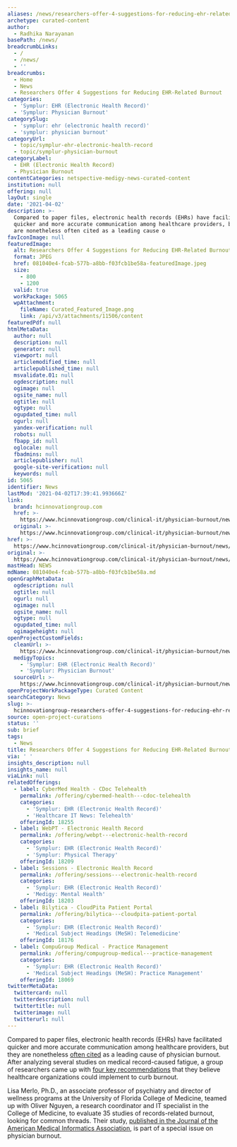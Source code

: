 ```yaml
---
aliases: /news/researchers-offer-4-suggestions-for-reducing-ehr-related-burnout
archetype: curated-content
author:
  - Radhika Narayanan
basePath: /news/
breadcrumbLinks:
  - /
  - /news/
  - ''
breadcrumbs:
  - Home
  - News
  - Researchers Offer 4 Suggestions for Reducing EHR-Related Burnout
categories:
  - 'Symplur: EHR (Electronic Health Record)'
  - 'Symplur: Physician Burnout'
categorySlug:
  - 'symplur: ehr (electronic health record)'
  - 'symplur: physician burnout'
categoryUrl:
  - topic/symplur-ehr-electronic-health-record
  - topic/symplur-physician-burnout
categoryLabel:
  - EHR (Electronic Health Record)
  - Physician Burnout
contentCategories: netspective-medigy-news-curated-content
institution: null
offering: null
layOut: single
date: '2021-04-02'
description: >-
  Compared to paper files, electronic health records (EHRs) have facilitated
  quicker and more accurate communication among healthcare providers, but they
  are nonetheless often cited as a leading cause o
favIconImage: null
featuredImage:
  alt: Researchers Offer 4 Suggestions for Reducing EHR-Related Burnout
  format: JPEG
  href: 081040e4-fcab-577b-a8bb-f03fcb1be58a-featuredImage.jpeg
  size:
    - 800
    - 1200
  valid: true
  workPackage: 5065
  wpAttachment:
    fileName: Curated_Featured_Image.png
    link: /api/v3/attachments/11506/content
featuredPdf: null
htmlMetaData:
  author: null
  description: null
  generator: null
  viewport: null
  articlemodified_time: null
  articlepublished_time: null
  msvalidate.01: null
  ogdescription: null
  ogimage: null
  ogsite_name: null
  ogtitle: null
  ogtype: null
  ogupdated_time: null
  ogurl: null
  yandex-verification: null
  robots: null
  fbapp_id: null
  oglocale: null
  fbadmins: null
  articlepublisher: null
  google-site-verification: null
  keywords: null
id: 5065
identifier: News
lastMod: '2021-04-02T17:39:41.993666Z'
link:
  brand: hcinnovationgroup.com
  href: >-
    https://www.hcinnovationgroup.com/clinical-it/physician-burnout/news/21216654/researchers-offer-four-suggestions-for-reducing-ehrrelated-burnout
  original: >-
    https://www.hcinnovationgroup.com/clinical-it/physician-burnout/news/21216654/researchers-offer-four-suggestions-for-reducing-ehrrelated-burnout
href: >-
  https://www.hcinnovationgroup.com/clinical-it/physician-burnout/news/21216654/researchers-offer-four-suggestions-for-reducing-ehrrelated-burnout
original: >-
  https://www.hcinnovationgroup.com/clinical-it/physician-burnout/news/21216654/researchers-offer-four-suggestions-for-reducing-ehrrelated-burnout
mastHead: NEWS
mdName: 081040e4-fcab-577b-a8bb-f03fcb1be58a.md
openGraphMetaData:
  ogdescription: null
  ogtitle: null
  ogurl: null
  ogimage: null
  ogsite_name: null
  ogtype: null
  ogupdated_time: null
  ogimageheight: null
openProjectCustomFields:
  cleanUrl: >-
    https://www.hcinnovationgroup.com/clinical-it/physician-burnout/news/21216654/researchers-offer-four-suggestions-for-reducing-ehrrelated-burnout
  medigyTopics:
    - 'Symplur: EHR (Electronic Health Record)'
    - 'Symplur: Physician Burnout'
  sourceUrl: >-
    https://www.hcinnovationgroup.com/clinical-it/physician-burnout/news/21216654/researchers-offer-four-suggestions-for-reducing-ehrrelated-burnout
openProjectWorkPackageType: Curated Content
searchCategory: News
slug: >-
  hcinnovationgroup-researchers-offer-4-suggestions-for-reducing-ehr-related-burnout
source: open-project-curations
status: ''
sub: brief
tags:
  - News
title: Researchers Offer 4 Suggestions for Reducing EHR-Related Burnout
via: ' '
insights_description: null
insights_name: null
viaLink: null
relatedOfferings:
  - label: CyberMed Health - CDoc Telehealth
    permalink: /offering/cybermed-health---cdoc-telehealth
    categories:
      - 'Symplur: EHR (Electronic Health Record)'
      - 'Healthcare IT News: Telehealth'
    offeringId: 18255
  - label: WebPT - Electronic Health Record
    permalink: /offering/webpt---electronic-health-record
    categories:
      - 'Symplur: EHR (Electronic Health Record)'
      - 'Symplur: Physical Therapy'
    offeringId: 18209
  - label: Sessions - Electronic Health Record
    permalink: /offering/sessions---electronic-health-record
    categories:
      - 'Symplur: EHR (Electronic Health Record)'
      - 'Medigy: Mental Health'
    offeringId: 18203
  - label: Bilytica - CloudPita Patient Portal
    permalink: /offering/bilytica---cloudpita-patient-portal
    categories:
      - 'Symplur: EHR (Electronic Health Record)'
      - 'Medical Subject Headings (MeSH): Telemedicine'
    offeringId: 18176
  - label: CompuGroup Medical - Practice Management
    permalink: /offering/compugroup-medical---practice-management
    categories:
      - 'Symplur: EHR (Electronic Health Record)'
      - 'Medical Subject Headings (MeSH): Practice Management'
    offeringId: 18069
twitterMetaData:
  twittercard: null
  twitterdescription: null
  twittertitle: null
  twitterimage: null
  twitterurl: null
---
```

<p>Compared to paper files, electronic health records (EHRs) have facilitated quicker and more accurate communication among healthcare providers, but they are nonetheless <a href="https://www.hcinnovationgroup.com/clinical-it/news/13030577/survey-physicians-cite-ehrs-as-biggest-contributor-to-burnout">often cited</a> as a leading cause of physician burnout. After analyzing several studies on medical record-caused fatigue, a group of researchers came up with <a href="https://news.ufl.edu/2021/03/physician-burnout/">four key recommendations</a> that they believe healthcare organizations could implement to curb burnout.</p><p>Lisa Merlo, Ph.D., an associate professor of psychiatry and director of wellness programs at the University of Florida College of Medicine, teamed up with Oliver Nguyen, a research coordinator and IT specialist in the College of Medicine, to evaluate 35 studies of records-related burnout, looking for common threads. Their study, <a href="https://academic.oup.com/jamia/advance-article/doi/10.1093/jamia/ocaa339/6124800?login=true">published in the Journal of the American Medical Informatics Association</a>, is part of a special issue on physician burnout.</p>